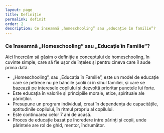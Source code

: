 ```yaml
---
layout: page
title: Definiție
permalink: definit
order: 2
description: Ce înseamnă „homeschooling” sau „educație în familie”?
---
```


### Ce înseamnă „Homeschooling” sau „Educație în Familie”?

Aici încercăm să găsim o definiție a conceptului de homeschooling, în cuvinte
simple, care să fie ușor de înțeles și pentru cineva care îl aude prima dată.

* „Homeschooling”, sau „Educația în Familie”, este un model de educație care se
  petrece nu pe băncile școlii ci în sînul familiei, și care se bazează pe
  interesele copilului și dezvoltă prioritar punctele lui forte.
* Este educația în valorile și principiile morale, etice, spirituale ale
  părinților.
* Presupune un program individual, creat în dependența de capacitățile,
  aptitudinile copilului, în ritmul propriu al copilului.
* Este continuarea celor 7 ani de acasă.
* Proces de educație bazat pe încredere intre părinți și copii, unde părintele
  are rol de ghid, mentor, îndrumător.
